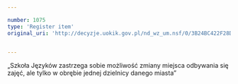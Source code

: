 ```yaml
---

number: 1075
type: 'Register item'
original_uri: 'http://decyzje.uokik.gov.pl/nd_wz_um.nsf/0/3B24BC422F28DA47C12572DD003297DF?OpenDocument'


---
```


„Szkoła Języków zastrzega sobie możliwość zmiany miejsca odbywania się zajęć, ale tylko w obrębie jednej dzielnicy danego miasta”
